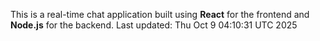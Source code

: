 This is a real-time chat application built using **React** for the frontend and **Node.js** for the backend.
Last updated: Thu Oct  9 04:10:31 UTC 2025
